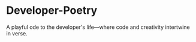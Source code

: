 # Developer-Poetry
 A playful ode to the developer's life—where code and creativity intertwine in verse.
